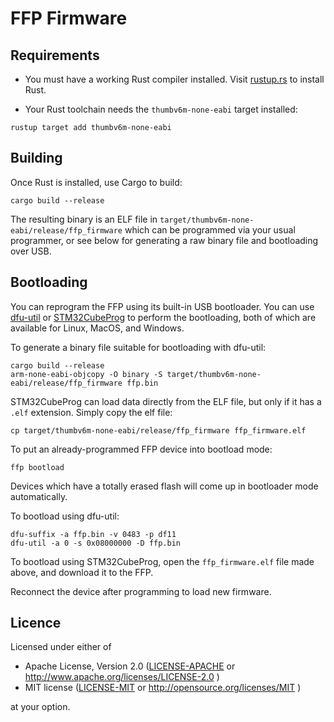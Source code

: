 # FFP Firmware

## Requirements

* You must have a working Rust compiler installed. Visit
[rustup.rs](https://rustup.rs) to install Rust.

* Your Rust toolchain needs the `thumbv6m-none-eabi` target installed:

```
rustup target add thumbv6m-none-eabi
```

## Building

Once Rust is installed, use Cargo to build:

```
cargo build --release
```

The resulting binary is an ELF file in
`target/thumbv6m-none-eabi/release/ffp_firmware` which can be programmed via
your usual programmer, or see below for generating a raw binary file and
bootloading over USB.

## Bootloading

You can reprogram the FFP using its built-in USB bootloader. You can use
[dfu-util](http://dfu-util.sourceforge.net/) or
[STM32CubeProg](https://www.st.com/en/development-tools/stm32cubeprog.html)
to perform the bootloading, both of which are available for Linux, MacOS, and
Windows.

To generate a binary file suitable for bootloading with dfu-util:
```
cargo build --release
arm-none-eabi-objcopy -O binary -S target/thumbv6m-none-eabi/release/ffp_firmware ffp.bin
```

STM32CubeProg can load data directly from the ELF file, but only if it has a
`.elf` extension. Simply copy the elf file:

```
cp target/thumbv6m-none-eabi/release/ffp_firmware ffp_firmware.elf
```

To put an already-programmed FFP device into bootload mode:
```
ffp bootload
```
Devices which have a totally erased flash will come up in bootloader mode
automatically.

To bootload using dfu-util:
```
dfu-suffix -a ffp.bin -v 0483 -p df11
dfu-util -a 0 -s 0x08000000 -D ffp.bin
```

To bootload using STM32CubeProg, open the `ffp_firmware.elf` file made above,
and download it to the FFP.

Reconnect the device after programming to load new firmware.

## Licence

Licensed under either of

* Apache License, Version 2.0 ([LICENSE-APACHE](../LICENSE-APACHE)
  or http://www.apache.org/licenses/LICENSE-2.0 )
* MIT license ([LICENSE-MIT](../LICENSE-MIT) or
  http://opensource.org/licenses/MIT )

at your option.

